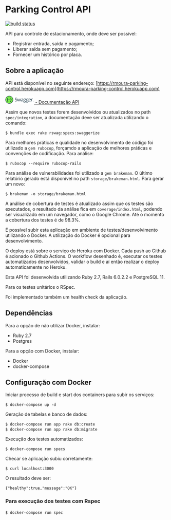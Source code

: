# Parking Control API

[![build status](https://github.com/rmoura/parking-control/workflows/Ruby/badge.svg)](https://github.com/rmoura/parking-control/actions?workflow=Ruby)

API para controle de estacionamento, onde deve ser possível:
* Registrar entrada, saída e pagamento;
* Liberar saída sem pagamento;
* Fornecer um histórico por placa.

## Sobre a aplicação

API está disponível no seguinte endereço: [https://rmoura-parking-control.herokuapp.com](https://rmoura-parking-control.herokuapp.com)

[![](storage/swagger.png) - Documentação API](https://rmoura-parking-control.herokuapp.com/api-docs)

Assim que novos testes forem desenvolvidos ou atualizados no path `spec/integration`, a documentação deve ser atualizada utilizando o comando:

```
$ bundle exec rake rswag:specs:swaggerize
```

Para melhores práticas e qualidade no desenvolvimento de código foi utilizado a `gem rubocop`, forçamdo a aplicação de melhores práticas e convenções de codificação. Para análise:

```
$ rubocop --require rubocop-rails
```

Para análise de vulnerabilidades foi utilizado a `gem brakeman`. O último relatório gerado está disponível no path `storage/brakeman.html`. Para gerar um novo:

```
$ brakeman -o storage/brakeman.html
```

A análise de cobertura de testes é atualizado assim que os testes são executados, o resultado da análise fica em `coverage/index.html`, podendo ser visualizado em um navegador, como o Google Chrome. Até o momento a cobertura dos testes é de 98.3%.

É possível subir esta aplicação em ambiente de testes/desenvolvimento utilizando o Docker. A utilização do Docker é opcional para desenvolvimento.

O deploy está sobre o serviço do Heroku com Docker.
Cada push ao Github é acionado o Github Actions. O workflow desenhado é, executar os testes automatizados desenvolvidos, validar o build e aí então realizar o deploy automaticamente no Heroku.

Esta API foi desenvolvida utilizando Ruby 2.7, Rails 6.0.2.2 e PostgreSQL 11.

Para os testes unitários o RSpec.

Foi implementado também um health check da aplicação.

## Dependências

Para a opção de não utilizar Docker, instalar:
* Ruby 2.7
* Postgres

Para a opção com Docker, instalar:
* Docker
* docker-compose

## Configuração com Docker

Iniciar processo de build e start dos containers para subir os serviços:

```
$ docker-compose up -d
```

Geração de tabelas e banco de dados:

```
$ docker-compose run app rake db:create
$ docker-compose run app rake db:migrate
```

Execução dos testes automatizados:

```
$ docker-compose run specs
```

Checar se aplicação subiu corretamente:

```
$ curl localhost:3000
```

O resultado deve ser:

```
{"healthy":true,"message":"OK"}
```

### Para execução dos testes com Rspec

```
$ docker-compose run spec
```
